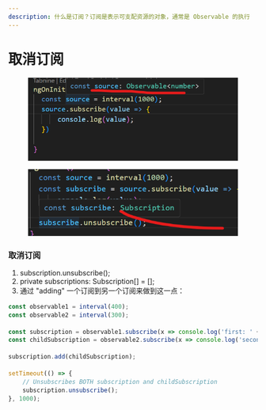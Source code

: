 ```yaml
---
description: 什么是订阅？订阅是表示可支配资源的对象，通常是 Observable 的执行
---
```


# 取消订阅



<figure><img src="../../.gitbook/assets/image (1).png" alt="" width="501"><figcaption></figcaption></figure>

<figure><img src="../../.gitbook/assets/image (2).png" alt="" width="450"><figcaption></figcaption></figure>

### 取消订阅

1. &#x20;subscription.unsubscribe();
2. &#x20;private subscriptions: Subscription\[] = \[];
3. &#x20;通过 "adding" 一个订阅到另一个订阅来做到这一点：

```javascript
const observable1 = interval(400);
const observable2 = interval(300);

const subscription = observable1.subscribe(x => console.log('first: ' + x));
const childSubscription = observable2.subscribe(x => console.log('second: ' + x));

subscription.add(childSubscription);

setTimeout(() => {
    // Unsubscribes BOTH subscription and childSubscription
    subscription.unsubscribe();
}, 1000);

```
